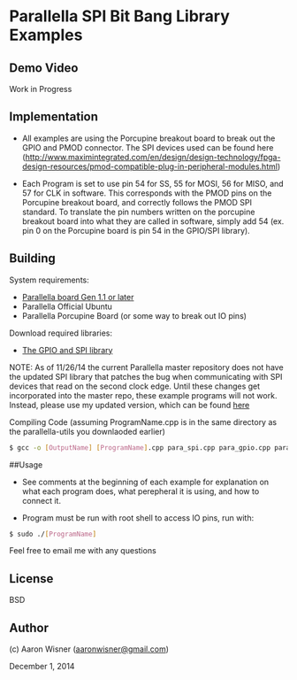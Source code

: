 # Parallella SPI Bit Bang Library Examples

## Demo Video

Work in Progress

## Implementation

* All examples are using the Porcupine breakout board to break out the GPIO and PMOD connector. The SPI devices used can be found here (http://www.maximintegrated.com/en/design/design-technology/fpga-design-resources/pmod-compatible-plug-in-peripheral-modules.html)

* Each Program is set to use pin 54 for SS, 55 for MOSI, 56 for MISO, and 57 for CLK in software. This corresponds with the PMOD pins on the Porcupine breakout board, and correctly follows the PMOD SPI standard. To translate the pin numbers written on the porcupine breakout board into what they are called in software, simply add 54 (ex. pin 0 on the Porcupine board is pin 54 in the GPIO/SPI library).
 

## Building

System requirements:

* [Parallella board Gen 1.1 or later](http://www.parallella.org/)
* Parallella Official Ubuntu
* Parallella Porcupine Board (or some way to break out IO pins)


Download required libraries:

* [The GPIO and SPI library](https://github.com/parallella/parallella-utils.)

NOTE: As of 11/26/14 the current Parallella master repository does not have the updated SPI library that patches the bug when communicating with SPI devices that read on the second clock edge. 
Until these changes get incorporated into the master repo, these example programs will not work. Instead, please use my updated version, which can be found [here](https://github.com/wizard97/parallella-utils.)


Compiling Code (assuming ProgramName.cpp is in the same directory as the parallella-utils you downlaoded earlier)
```bash
$ gcc -o [OutputName] [ProgramName].cpp para_spi.cpp para_gpio.cpp para_gpio.c -lstdc++ -Wall
```

##Usage

* See comments at the beginning of each example for explanation on what each program does, what perepheral it is using, and how to connect it.

* Program must be run with root shell to access IO pins, run with:
```bash
$ sudo ./[ProgramName]
```

Feel free to email me with any questions

## License
BSD


## Author

(c) Aaron Wisner (aaronwisner@gmail.com)

December 1, 2014
